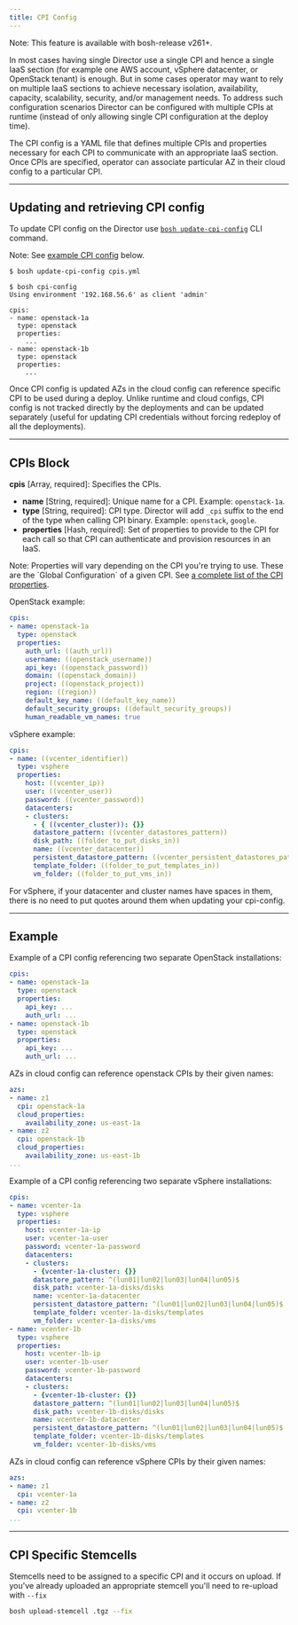 ```yaml
---
title: CPI Config
---
```


<p class="note">Note: This feature is available with bosh-release v261+.</p>

In most cases having single Director use a single CPI and hence a single IaaS section (for example one AWS account, vSphere datacenter, or OpenStack tenant) is enough. But in some cases operator may want to rely on multiple IaaS sections to achieve necessary isolation, availability, capacity, scalability, security, and/or management needs. To address such configuration scenarios  Director can be configured with multiple CPIs at runtime (instead of only allowing single CPI configuration at the deploy time).

The CPI config is a YAML file that defines multiple CPIs and properties necessary for each CPI to communicate with an appropriate IaaS section. Once CPIs are specified, operator can associate particular AZ in their cloud config to a particular CPI.

---
## Updating and retrieving CPI config <a id='update'></a>

To update CPI config on the Director use [`bosh update-cpi-config`](cli-v2.md#update-cpi-config) CLI command.

<p class="note">Note: See <a href="#example">example CPI config</a> below.</p>

```shell
$ bosh update-cpi-config cpis.yml

$ bosh cpi-config
Using environment '192.168.56.6' as client 'admin'

cpis:
- name: openstack-1a
  type: openstack
  properties:
    ...
- name: openstack-1b
  type: openstack
  properties:
    ...
```

Once CPI config is updated AZs in the cloud config can reference specific CPI to be used during a deploy. Unlike runtime and cloud configs, CPI config is not tracked directly by the deployments and can be updated separately (useful for updating CPI credentials without forcing redeploy of all the deployments).

---
## CPIs Block <a id='cpis'></a>

**cpis** [Array, required]: Specifies the CPIs.

* **name** [String, required]: Unique name for a CPI. Example: `openstack-1a`.
* **type** [String, required]: CPI type. Director will add `_cpi` suffix to the end of the type when calling CPI binary. Example: `openstack`, `google`.
* **properties** [Hash, required]: Set of properties to provide to the CPI for each call so that CPI can authenticate and provision resources in an IaaS.

<p class="note">Note: Properties will vary depending on the CPI you're trying to use. These are the `Global Configuration` of a given CPI. See <a href="cpi-config.html#cpi-config">a complete list of the CPI properties</a>.</p>

OpenStack example:

```yaml
cpis:
- name: openstack-1a
  type: openstack
  properties:
    auth_url: ((auth_url))
    username: ((openstack_username))
    api_key: ((openstack_password))
    domain: ((openstack_domain))
    project: ((openstack_project))
    region: ((region))
    default_key_name: ((default_key_name))
    default_security_groups: ((default_security_groups))
    human_readable_vm_names: true
```

vSphere example:

```yaml
cpis:
- name: ((vcenter_identifier))
  type: vsphere
  properties:
    host: ((vcenter_ip))
    user: ((vcenter_user))
    password: ((vcenter_password))
    datacenters:
    - clusters:
      - { ((vcenter_cluster)): {}}
      datastore_pattern: ((vcenter_datastores_pattern))
      disk_path: ((folder_to_put_disks_in))
      name: ((vcenter_datacenter))
      persistent_datastore_pattern: ((vcenter_persistent_datastores_pattern))
      template_folder: ((folder_to_put_templates_in))
      vm_folder: ((folder_to_put_vms_in))
```

For vSphere, if your datacenter and cluster names have spaces in them, there is no need to put quotes around them when updating your cpi-config.

---
## Example <a id='example'></a>

Example of a CPI config referencing two separate OpenStack installations:

```yaml
cpis:
- name: openstack-1a
  type: openstack
  properties:
    api_key: ...
    auth_url: ...
- name: openstack-1b
  type: openstack
  properties:
    api_key: ...
    auth_url: ...
```

AZs in cloud config can reference openstack CPIs by their given names:

```yaml
azs:
- name: z1
  cpi: openstack-1a
  cloud_properties:
    availability_zone: us-east-1a
- name: z2
  cpi: openstack-1b
  cloud_properties:
    availability_zone: us-east-1b
...
```

Example of a CPI config referencing two separate vSphere installations:

```yaml
cpis:
- name: vcenter-1a
  type: vsphere
  properties:
    host: vcenter-1a-ip
    user: vcenter-1a-user
    password: vcenter-1a-password
    datacenters:
    - clusters:
      - {vcenter-1a-cluster: {}}
      datastore_pattern: ^(lun01|lun02|lun03|lun04|lun05)$
      disk_path: vcenter-1a-disks/disks
      name: vcenter-1a-datacenter
      persistent_datastore_pattern: ^(lun01|lun02|lun03|lun04|lun05)$
      template_folder: vcenter-1a-disks/templates
      vm_folder: vcenter-1a-disks/vms
- name: vcenter-1b
  type: vsphere
  properties:
    host: vcenter-1b-ip
    user: vcenter-1b-user
    password: vcenter-1b-password
    datacenters:
    - clusters:
      - {vcenter-1b-cluster: {}}
      datastore_pattern: ^(lun01|lun02|lun03|lun04|lun05)$
      disk_path: vcenter-1b-disks/disks
      name: vcenter-1b-datacenter
      persistent_datastore_pattern: ^(lun01|lun02|lun03|lun04|lun05)$
      template_folder: vcenter-1b-disks/templates
      vm_folder: vcenter-1b-disks/vms
```

AZs in cloud config can reference vSphere CPIs by their given names:

```yaml
azs:
- name: z1
  cpi: vcenter-1a
- name: z2
  cpi: vcenter-1b
...
```

---
## CPI Specific Stemcells <a id='stemcells'></a>
Stemcells need to be assigned to a specific CPI and it occurs on upload. If you've already uploaded an appropriate stemcell you'll need to re-upload with `--fix`

```bash
bosh upload-stemcell .tgz --fix
```
